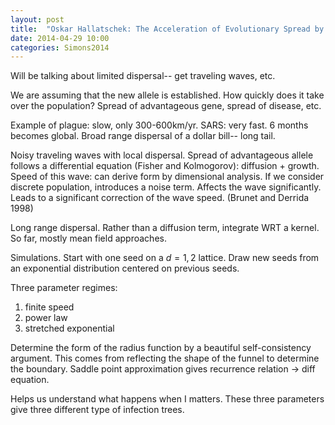 ```yaml
---
layout: post
title:  "Oskar Hallatschek: The Acceleration of Evolutionary Spread by Long-Range Dispersal"
date: 2014-04-29 10:00
categories: Simons2014
---
```


Will be talking about limited dispersal-- get traveling waves, etc.

We are assuming that the new allele is established.
How quickly does it take over the population?
Spread of advantageous gene, spread of disease, etc.

Example of plague: slow, only 300-600km/yr.
SARS: very fast. 6 months becomes global.
Broad range dispersal of a dollar bill-- long tail.

Noisy traveling waves with local dispersal.
Spread of advantageous allele follows a differential equation (Fisher and Kolmogorov): diffusion + growth.
Speed of this wave: can derive form by dimensional analysis.
If we consider discrete population, introduces a noise term.
Affects the wave significantly.
Leads to a significant correction of the wave speed. (Brunet and Derrida 1998)

Long range dispersal.
Rather than a diffusion term, integrate WRT a kernel.
So far, mostly mean field approaches.

Simulations.
Start with one seed on a $d={1,2}$ lattice.
Draw new seeds from an exponential distribution centered on previous seeds.

Three parameter regimes:

1. finite speed
1. power law
1. stretched exponential

Determine the form of the radius function by a beautiful self-consistency argument.
This comes from reflecting the shape of the funnel to determine the boundary.
Saddle point approximation gives recurrence relation -> diff equation.

Helps us understand what happens when I matters.
These three parameters give three different type of infection trees.
